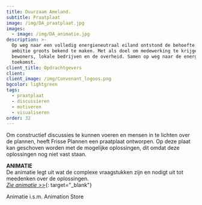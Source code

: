 ```yaml
---
title: Duurzaam Ameland.
subtitle: Praatplaat
image: /img/DA_praatplaat.jpg
images:
  - image: /img/DA_animatie.jpg
description: >-
  Op weg naar een volledig energieneutraal eiland ontstond de behoefte deze
  ambitie groots bekend te maken. Met als doel om medewerking te krijgen van
  bewoners, lokale bedrijven en de overheid. Samen op weg naar de energie van de
  toekomst.
client_title: Opdrachtgevers
client:
client_image: /img/Convenant_logoos.png
bgcolor: lightgreen
tags:
  - praatplaat
  - discussieren
  - motiveren
  - visualiseren
order: 32
---
```


Om constructief discussies te kunnen voeren en mensen in te lichten over de plannen, heeft Frisse Plannen een praatplaat ontworpen. Op deze plaat kan geschoven worden met de mogelijke oplossingen, dit omdat deze oplossingen nog niet vast staan. 

**ANIMATIE**<br>De animatie legt uit wat de complexe vraagstukken zijn en nodigt uit tot meedenken over de oplossingen.<br>[*Zie animatie &gt;&gt;*](https://vimeo.com/221402295){: target="_blank"}

Animatie i.s.m. Animation Store